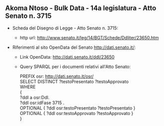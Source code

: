 ## Akoma Ntoso - Bulk Data - 14a legislatura - Atto Senato n. 3715 ##

* Scheda del Disegno di Legge - Atto Senato n. 3715:
	* http url: http://www.senato.it/leg/14/BGT/Schede/Ddliter/23650.htm

* Riferimenti al sito OpenData del Senato http://dati.senato.it/:
	* Link OpenData: http://dati.senato.it/ddl/23650
	* Query SPARQL per i documenti relativi all'Atto Senato:

        PREFIX osr: <http://dati.senato.it/osr/>  
		SELECT DISTINCT ?testoPresentato ?testoApprovato  
		WHERE  
		{  
		    ?ddl a osr:Ddl.  
		    ?ddl osr:idFase 3715 .  
		    OPTIONAL { ?ddl osr:testoPresentato ?testoPresentato }  
		    OPTIONAL { ?ddl osr:testoApprovato ?testoApprovato }  
		}
		